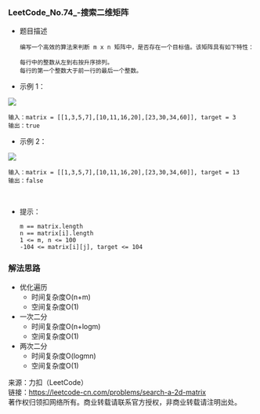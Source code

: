 ### LeetCode_No.74_-搜索二维矩阵
* 题目描述

      编写一个高效的算法来判断 m x n 矩阵中，是否存在一个目标值。该矩阵具有如下特性：

      每行中的整数从左到右按升序排列。
      每行的第一个整数大于前一行的最后一个整数。

* 示例 1：

![](https://assets.leetcode.com/uploads/2020/10/05/mat.jpg)

    输入：matrix = [[1,3,5,7],[10,11,16,20],[23,30,34,60]], target = 3
    输出：true
* 示例 2：

![](https://assets.leetcode-cn.com/aliyun-lc-upload/uploads/2020/11/25/mat2.jpg)

    输入：matrix = [[1,3,5,7],[10,11,16,20],[23,30,34,60]], target = 13
    输出：false
 

* 提示：

      m == matrix.length
      n == matrix[i].length
      1 <= m, n <= 100
      -104 <= matrix[i][j], target <= 104
      
### 解法思路
* 优化遍历
  * 时间复杂度O(n+m)
  * 空间复杂度O(1)
* 一次二分
  * 时间复杂度O(n+logm)
  * 空间复杂度O(1)
* 两次二分
  * 时间复杂度O(logmn)
  * 空间复杂度O(1)
  
来源：力扣（LeetCode）\
链接：https://leetcode-cn.com/problems/search-a-2d-matrix \
著作权归领扣网络所有。商业转载请联系官方授权，非商业转载请注明出处。      
